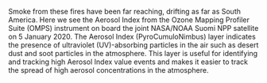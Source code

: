 Smoke from these fires have been far reaching, drifting as far as South America. Here we see the Aerosol Index from the Ozone Mapping Profiler Suite (OMPS) instrument on board the joint NASA/NOAA Suomi NPP satellite on 5 January 2020. The Aerosol Index (PyroCumuloNimbus) layer indicates the presence of ultraviolet (UV)-absorbing particles in the air such as desert dust and soot particles in the atmosphere. This layer is useful for identifying and tracking high Aerosol Index value events and makes it easier to track the spread of high aerosol concentrations in the atmosphere.
